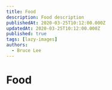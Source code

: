 ```yaml
---
title: Food
description: Food description
publishedAt: 2020-03-25T10:12:00.000Z
updatedAt: 2020-03-25T10:12:00.000Z
published: true
tags: [lazy-images]
authors:
  - Bruce Lee
---
```


# Food
